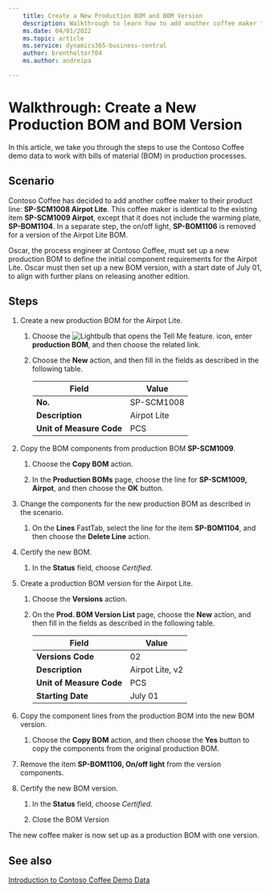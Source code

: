 ```yaml
---
    title: Create a New Production BOM and BOM Version
    description: Walkthrough to learn how to add another coffee maker to Contoso Coffee's product line in Business Central.
    ms.date: 04/01/2022
    ms.topic: article
    ms.service: dynamics365-business-central
    author: brentholtorf04
    ms.author: andreipa

---
```

# Walkthrough: Create a New Production BOM and BOM Version

In this article, we take you through the steps to use the Contoso Coffee demo data to work with bills of material (BOM) in production processes.  

## Scenario

Contoso Coffee has decided to add another coffee maker to their product line: **SP-SCM1008 Airpot Lite**. This coffee maker is identical to the existing item **SP-SCM1009 Airpot**, except that it does not include the warming plate, **SP-BOM1104**. In a separate step, the on/off light, **SP-BOM1106** is removed for a version of the Airpot Lite BOM.

Oscar, the process engineer at Contoso Coffee, must set up a new production BOM to define the initial component requirements for the Airpot Lite. Oscar must then set up a new BOM version, with a start date of July 01, to align with further plans on releasing another edition.

## Steps

1. Create a new production BOM for the Airpot Lite.

    1. Choose the ![Lightbulb that opens the Tell Me feature.](../../media/ui-search/search_small.png "Tell me what you want to do") icon, enter **production BOM**, and then choose the related link.  

    2. Choose the **New** action, and then fill in the fields as described in the following table.  

        |Field  |Value  |
        |---------|---------|
        |**No.** |SP-SCM1008|
        |**Description** |Airpot Lite|
        |**Unit of Measure Code**|PCS  |

2. Copy the BOM components from production BOM **SP-SCM1009**.

    1. Choose the **Copy BOM** action.

    2. In the **Production BOMs** page, choose the line for **SP-SCM1009, Airpot**, and then choose the **OK** button.

3. Change the components for the new production BOM as described in the scenario.

    1. On the **Lines** FastTab, select the line for the item **SP-BOM1104**, and then choose the **Delete Line** action.  

4. Certify the new BOM.  

    1. In the **Status** field, choose *Certified*.  

5. Create a production BOM version for the Airpot Lite.

    1. Choose the **Versions** action.

    2. On the **Prod. BOM Version List** page, choose the **New** action, and then fill in the fields as described in the following table.  

        |Field  |Value  |
        |---------|---------|
        |**Versions Code** |02|
        |**Description** |Airpot Lite, v2|
        |**Unit of Measure Code**|PCS  |  
        |**Starting Date**|July 01  |  

6. Copy the component lines from the production BOM into the new BOM version.

    1. Choose the **Copy BOM** action, and then choose the **Yes** button to copy the components from the original production BOM.

7. Remove the item **SP-BOM1106, On/off light** from  the version components.

8. Certify the new BOM version.

    1. In the **Status** field, choose *Certified*.  

    2. Close the BOM Version

The new coffee maker is now set up as a production BOM with one version.  

## See also

[Introduction to Contoso Coffee Demo Data](../contoso-coffee-intro.md)  
